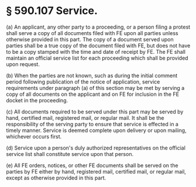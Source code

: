 # § 590.107   Service.

(a) An applicant, any other party to a proceeding, or a person filing a protest shall serve a copy of all documents filed with FE upon all parties unless otherwise provided in this part. The copy of a document served upon parties shall be a true copy of the document filed with FE, but does not have to be a copy stamped with the time and date of receipt by FE. The FE shall maintain an official service list for each proceeding which shall be provided upon request.


(b) When the parties are not known, such as during the initial comment period following publication of the notice of application, service requirements under paragraph (a) of this section may be met by serving a copy of all documents on the applicant and on FE for inclusion in the FE docket in the proceeding.


(c) All documents required to be served under this part may be served by hand, certified mail, registered mail, or regular mail. It shall be the responsibility of the serving party to ensure that service is effected in a timely manner. Service is deemed complete upon delivery or upon mailing, whichever occurs first.


(d) Service upon a person's duly authorized representatives on the official service list shall constitute service upon that person.


(e) All FE orders, notices, or other FE documents shall be served on the parties by FE either by hand, registered mail, certified mail, or regular mail, except as otherwise provided in this part.




